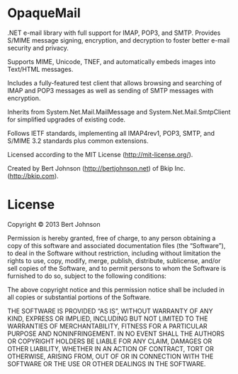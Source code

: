 OpaqueMail
==========

.NET e-mail library with full support for IMAP, POP3, and SMTP.  Provides S/MIME message signing, encryption, and decryption to foster better e-mail security and privacy.

Supports MIME, Unicode, TNEF, and automatically embeds images into Text/HTML messages.

Includes a fully-featured test client that allows browsing and searching of IMAP and POP3 messages as well as sending of SMTP messages with encryption.

Inherits from System.Net.Mail.MailMessage and System.Net.Mail.SmtpClient for simplified upgrades of existing code.

Follows IETF standards, implementing all IMAP4rev1, POP3, SMTP, and S/MIME 3.2 standards plus common extensions. 

Licensed according to the MIT License (http://mit-license.org/).

Created by Bert Johnson (http://bertjohnson.net) of Bkip Inc. (http://bkip.com).

License
=======

Copyright © 2013 Bert Johnson

Permission is hereby granted, free of charge, to any person obtaining a copy of this software and associated documentation files (the “Software”), to deal in the Software without restriction, including without limitation the rights to use, copy, modify, merge, publish, distribute, sublicense, and/or sell copies of the Software, and to permit persons to whom the Software is furnished to do so, subject to the following conditions:

The above copyright notice and this permission notice shall be included in all copies or substantial portions of the Software.

THE SOFTWARE IS PROVIDED “AS IS”, WITHOUT WARRANTY OF ANY KIND, EXPRESS OR IMPLIED, INCLUDING BUT NOT LIMITED TO THE WARRANTIES OF MERCHANTABILITY, FITNESS FOR A PARTICULAR PURPOSE AND NONINFRINGEMENT. IN NO EVENT SHALL THE AUTHORS OR COPYRIGHT HOLDERS BE LIABLE FOR ANY CLAIM, DAMAGES OR OTHER LIABILITY, WHETHER IN AN ACTION OF CONTRACT, TORT OR OTHERWISE, ARISING FROM, OUT OF OR IN CONNECTION WITH THE SOFTWARE OR THE USE OR OTHER DEALINGS IN THE SOFTWARE.